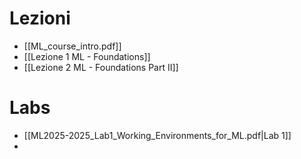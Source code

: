 # Lezioni

- [[ML_course_intro.pdf]]
- [[Lezione 1 ML - Foundations]]
- [[Lezione 2 ML - Foundations Part II]]

# Labs

- [[ML2025-2025_Lab1_Working_Environments_for_ML.pdf|Lab 1]]
- 